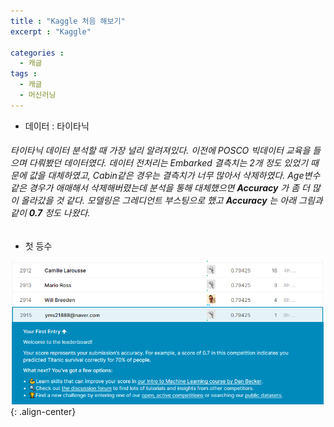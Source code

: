 ```yaml
---
title : "Kaggle 처음 해보기"
excerpt : "Kaggle"

categories :
  - 캐글
tags :
  - 캐글
  - 머신러닝
---
```


* 데이터 : 타이타닉

###### 타이타닉 데이터 분석할 때 가장 널리 알려져있다. 이전에 POSCO 빅데이터 교육을 들으며 다뤄봤던 데이터였다. 데이터 전처리는 Embarked 결측치는 2개 정도 있었기 때문에 값을 대체하였고, Cabin같은 경우는 결측치가 너무 많아서 삭제하였다. Age변수 같은 경우가 애매해서 삭제해버렸는데 분석을 통해 대체했으면 **Accuracy** 가 좀 더 많이 올라갔을 것 같다. 모델링은 그레디언트 부스팅으로 했고 **Accuracy** 는 아래 그림과 같이 **0.7** 정도 나왔다.

* 첫 등수

![](/assets/images/kaggle.png){: .align-center}
